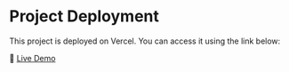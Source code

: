 # Project Deployment

This project is deployed on Vercel. You can access it using the link below:

🔗 [Live Demo](https://cinamon-clone.vercel.app/)


